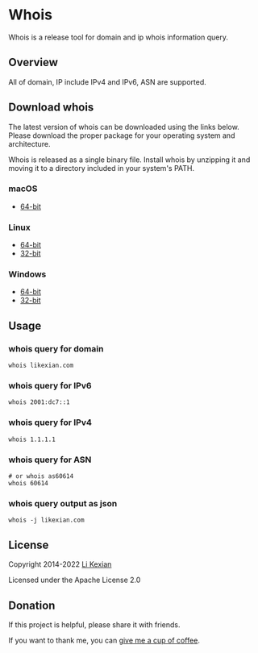 # Whois

Whois is a release tool for domain and ip whois information query.

## Overview

All of domain, IP include IPv4 and IPv6, ASN are supported.

## Download whois

The latest version of whois can be downloaded using the links below. Please download the proper package for your operating system and architecture.

Whois is released as a single binary file. Install whois by unzipping it and moving it to a directory included in your system's PATH.

### macOS

- [64-bit](https://github.com/likexian/whois/releases/latest/download/whois-darwin-amd64.tar.gz)

### Linux

- [64-bit](https://github.com/likexian/whois/releases/latest/download/whois-linux-amd64.tar.gz)
- [32-bit](https://github.com/likexian/whois/releases/latest/download/whois-linux-386.tar.gz)

### Windows

- [64-bit](https://github.com/likexian/whois/releases/latest/download/whois-windows-amd64.zip)
- [32-bit](https://github.com/likexian/whois/releases/latest/download/whois-windows-386.zip)

## Usage

### whois query for domain

```shell
whois likexian.com
```

### whois query for IPv6

```shell
whois 2001:dc7::1
```

### whois query for IPv4

```shell
whois 1.1.1.1
```

### whois query for ASN

```shell
# or whois as60614
whois 60614
```

### whois query output as json

```shell
whois -j likexian.com
```

## License

Copyright 2014-2022 [Li Kexian](https://www.likexian.com/)

Licensed under the Apache License 2.0

## Donation

If this project is helpful, please share it with friends.

If you want to thank me, you can [give me a cup of coffee](https://www.likexian.com/donate/).
